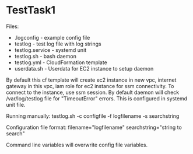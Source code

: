 # TestTask1
Files:
- .logconfig - example config file
- testlog - test log file with log strings
- testlog.service - systemd unit
- testlog.sh - bash daemon
- testlog.yml - CloudFormation template
- userdata.sh - Userdata for EC2 instance to setup daemon

By default this cf template will create ec2 instance in new vpc, internet gateway in this vpc, iam role for ec2 instance for ssm connectivity.
To connect to the instance, use ssm session.
By default daemon will check /var/log/testlog file for "TimeoutError" errors. This is configured in systemd unit file.

Running manually: 
testlog.sh -c configfile -f logfilename -s searchstring

Configuration file format:
filename="logfilename"
searchstring="string to search"

Command line variables will overwrite config file variables.
